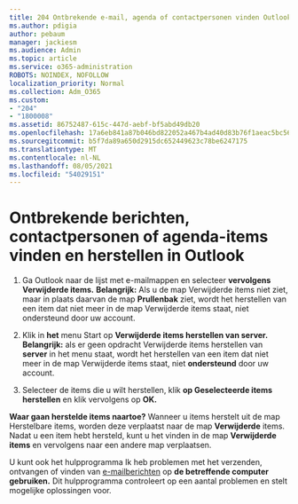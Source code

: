 ```yaml
---
title: 204 Ontbrekende e-mail, agenda of contactpersonen vinden Outlook herstellen
ms.author: pdigia
author: pebaum
manager: jackiesm
ms.audience: Admin
ms.topic: article
ms.service: o365-administration
ROBOTS: NOINDEX, NOFOLLOW
localization_priority: Normal
ms.collection: Adm_O365
ms.custom:
- "204"
- "1800008"
ms.assetid: 86752487-615c-447d-aebf-bf5abd49db20
ms.openlocfilehash: 17a6eb841a87b046bd822052a467b4ad40d83b76f1aeac5bc56bea29b4d9a755
ms.sourcegitcommit: b5f7da89a650d2915dc652449623c78be6247175
ms.translationtype: MT
ms.contentlocale: nl-NL
ms.lasthandoff: 08/05/2021
ms.locfileid: "54029151"
---
```

# <a name="how-to-find-and-recover-missing-messages-contacts-or-calendar-items-in-outlook"></a>Ontbrekende berichten, contactpersonen of agenda-items vinden en herstellen in Outlook

1. Ga Outlook naar de lijst met e-mailmappen en selecteer **vervolgens Verwijderde items.** **Belangrijk:** Als u de  map Verwijderde items niet ziet, maar in plaats daarvan de map **Prullenbak** ziet,  wordt het herstellen van een item dat niet meer in de map Verwijderde items staat, niet ondersteund door uw account.

2. Klik in **het** menu Start op **Verwijderde items herstellen van server.** **Belangrijk:** als er geen opdracht Verwijderde items herstellen van **server** in het menu staat, wordt het herstellen van een item dat niet meer in de map Verwijderde items staat, niet **ondersteund** door uw account.

3. Selecteer de items die u wilt herstellen, klik **op Geselecteerde items herstellen** en klik vervolgens op **OK.**

**Waar gaan herstelde items naartoe?** Wanneer u items herstelt uit de map Herstelbare items, worden deze verplaatst naar de map **Verwijderde** items. Nadat u een item hebt hersteld, kunt u het vinden in de map **Verwijderde items** en vervolgens naar een andere map verplaatsen.

U kunt ook het hulpprogramma Ik heb problemen met het verzenden, ontvangen of vinden van [e-mailberichten](https://aka.ms/SaRA-OutlookSendReceive) op **de betreffende computer gebruiken.** Dit hulpprogramma controleert op een aantal problemen en stelt mogelijke oplossingen voor.
